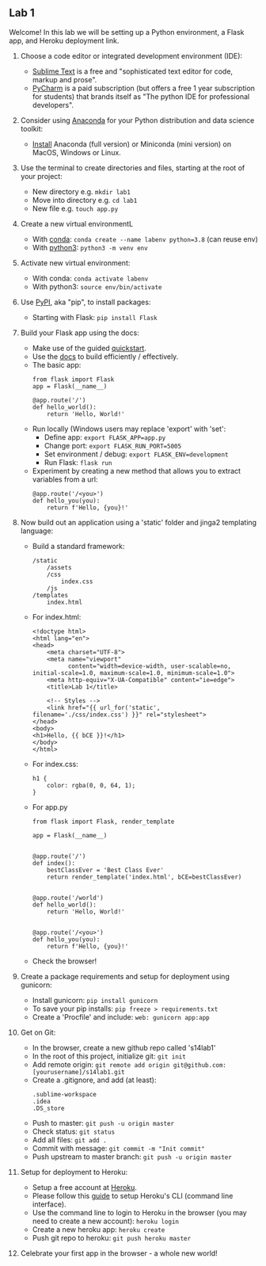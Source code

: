 ## Lab 1

Welcome! In this lab we will be setting up a Python environment, a Flask app, and Heroku deployment link.

1. Choose a code editor or integrated development environment (IDE):
    + [Sublime Text](https://www.sublimetext.com/) is a free and "sophisticated text editor for
code, markup and prose".
    + [PyCharm](https://www.jetbrains.com/pycharm/) is a paid subscription (but offers a free 1 year subscription for
  students) that brands itself as "The python IDE for professional developers".
  
2. Consider using [Anaconda](https://www.anaconda.com/products/individual) for your Python distribution and data science
 toolkit:
    + [Install](https://docs.anaconda.com/anaconda/install/) Anaconda (full version) or Miniconda (mini version) on
     MacOS, Windows or Linux.
     
3. Use the terminal to create directories and files, starting at the root of your project:
    + New directory e.g. `mkdir lab1`
    + Move into directory e.g. `cd lab1`
    + New file e.g. `touch app.py`
    
4. Create a new virtual environmentL
    + With [conda](https://docs.conda.io/projects/conda/en/latest/user-guide/tasks/manage-environments.html): `conda
     create --name labenv python=3.8`  (can reuse env)
    + With [python3](https://docs.python.org/3/library/venv.html): `python3 -m venv env`
    
5. Activate new virtual environment:
    + With conda: `conda activate labenv`
    + With python3: `source env/bin/activate`
    
6. Use [PyPI](https://pypi.org/), aka "pip", to install packages:
    + Starting with Flask: `pip install Flask`
    
7. Build your Flask app using the docs:
    + Make use of the guided [quickstart](https://flask.palletsprojects.com/en/1.1.x/quickstart/).
    + Use the [docs](https://flask.palletsprojects.com/en/1.1.x/) to build efficiently / effectively.
    + The basic app:
        ```
        from flask import Flask
        app = Flask(__name__)
      
        @app.route('/')
        def hello_world():
            return 'Hello, World!'
        ```
    + Run locally (Windows users may replace 'export' with 'set':
        + Define app: `export FLASK_APP=app.py`
        + Change port: `export FLASK_RUN_PORT=5005`
        + Set environment / debug: `export FLASK_ENV=development`
        + Run Flask: `flask run`
    + Experiment by creating a new method that allows you to extract variables from a url:
        ```
        @app.route('/<you>')
        def hello_you(you):
            return f'Hello, {you}!'
        ```
      
8. Now build out an application using a 'static' folder and jinga2 templating language:
    + Build a standard framework:
        ```
        /static
            /assets
            /css
                index.css
            /js
        /templates
            index.html
        ```
    + For index.html:
        ```
        <!doctype html>
        <html lang="en">
        <head>
            <meta charset="UTF-8">
            <meta name="viewport"
                  content="width=device-width, user-scalable=no, initial-scale=1.0, maximum-scale=1.0, minimum-scale=1.0">
            <meta http-equiv="X-UA-Compatible" content="ie=edge">
            <title>Lab 1</title>
        
            <!-- Styles -->
            <link href="{{ url_for('static', filename='./css/index.css') }}" rel="stylesheet">
        </head>
        <body>
        <h1>Hello, {{ bCE }}!</h1>
        </body>
        </html>
        ```
    + For index.css:
        ``` 
        h1 {
            color: rgba(0, 0, 64, 1);
        }
        ```
    + For app.py
        ```
        from flask import Flask, render_template
      
        app = Flask(__name__)


        @app.route('/')
        def index():
            bestClassEver = 'Best Class Ever'
            return render_template('index.html', bCE=bestClassEver)
        
        
        @app.route('/world')
        def hello_world():
            return 'Hello, World!'
        
        
        @app.route('/<you>')
        def hello_you(you):
            return f'Hello, {you}!'
        ```
    + Check the browser!
    
9. Create a package requirements and setup for deployment using gunicorn:
    + Install gunicorn: `pip install gunicorn`
    + To save your pip installs: `pip freeze > requirements.txt`
    + Create a 'Procfile' and include: `web: gunicorn app:app`
    
10. Get on Git:
    + In the browser, create a new github repo called 's14lab1'
    + In the root of this project, initialize git: `git init`
    + Add remote origin: `git remote add origin git@github.com:[yourusername]/s14lab1.git`
    + Create a .gitignore, and add (at least):
        ```
        .sublime-workspace
        .idea
        .DS_store
        ```
    + Push to master: `git push -u origin master`
    + Check status: `git status`
    + Add all files: `git add .`
    + Commit with message: `git commit -m "Init commit"`
    + Push upstream to master branch: `git push -u origin master`
    
11. Setup for deployment to Heroku:
    + Setup a free account at [Heroku](https://signup.heroku.com/login).
    + Please follow this [guide](https://devcenter.heroku.com/articles/heroku-cli) to setup Heroku's CLI (command
     line interface).
    + Use the command line to login to Heroku in the browser (you may need to create a new account): `heroku login`
    + Create a new heroku app: `heroku create`
    + Push git repo to heroku: `git push heroku master`

12. Celebrate your first app in the browser - a whole new world!

